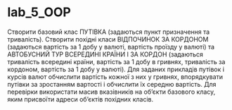 # lab_5_OOP
Створити базовий клас ПУТІВКА (задаються пункт призначення та тривалість).
Створити похідні класи ВІДПОЧИНОК ЗА КОРДОНОМ (задаються вартість за 1 добу
у валюті, вартість проїзду у валюті) та АВТОБУСНИЙ ТУР ВСЕРЕДИНІ КРАЇНИ І ЗА КОРДОН
(задаються тривалість всередині країни, вартість за 1 добу в гривнях, тривалість за
кордоном, вартість за 1 добу у валюті). Для заданих прикладів путівок і курсів валют
обчислити вартість кожної з них у гривнях, впорядкувати путівки за зростанням вартості
і обчислити їх середню вартість. Для перевірки використати масив вказівників на
об’єкти базового класу, яким присвоїти адреси об’єктів похідних класів.

